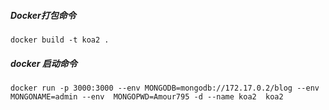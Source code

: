 ##### Docker打包命令
`docker build -t koa2 .`

##### docker 启动命令
`docker run -p 3000:3000 --env MONGODB=mongodb://172.17.0.2/blog --env  MONGONAME=admin --env  MONGOPWD=Amour795 -d --name koa2  koa2`